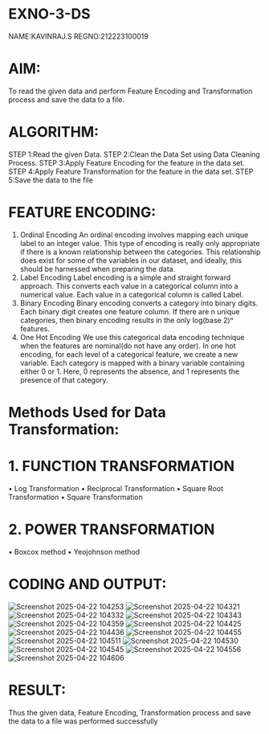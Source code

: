 # EXNO-3-DS
   NAME:KAVINRAJ.S
   REGNO:212223100019
# AIM:
To read the given data and perform Feature Encoding and Transformation process and save the data to a file.

# ALGORITHM:
STEP 1:Read the given Data.
STEP 2:Clean the Data Set using Data Cleaning Process.
STEP 3:Apply Feature Encoding for the feature in the data set.
STEP 4:Apply Feature Transformation for the feature in the data set.
STEP 5:Save the data to the file

# FEATURE ENCODING:

1. Ordinal Encoding
An ordinal encoding involves mapping each unique label to an integer value. This type of encoding is really only appropriate if there is a known relationship between the categories. This relationship does exist for some of the variables in our dataset, and ideally, this should be harnessed when preparing the data.
2. Label Encoding
Label encoding is a simple and straight forward approach. This converts each value in a categorical column into a numerical value. Each value in a categorical column is called Label.
3. Binary Encoding
Binary encoding converts a category into binary digits. Each binary digit creates one feature column. If there are n unique categories, then binary encoding results in the only log(base 2)ⁿ features.
4. One Hot Encoding
We use this categorical data encoding technique when the features are nominal(do not have any order). In one hot encoding, for each level of a categorical feature, we create a new variable. Each category is mapped with a binary variable containing either 0 or 1. Here, 0 represents the absence, and 1 represents the presence of that category.

# Methods Used for Data Transformation:
   # 1. FUNCTION TRANSFORMATION
• Log Transformation
• Reciprocal Transformation
• Square Root Transformation
• Square Transformation
  # 2. POWER TRANSFORMATION
• Boxcox method
• Yeojohnson method

# CODING AND OUTPUT:
  ![Screenshot 2025-04-22 104253](https://github.com/user-attachments/assets/dcf862bb-59cf-410c-ab42-bd6209f852df)
      ![Screenshot 2025-04-22 104321](https://github.com/user-attachments/assets/1f3352fb-4434-4c6f-9903-93b84b1b475e)
      ![Screenshot 2025-04-22 104332](https://github.com/user-attachments/assets/e553cc40-065f-4d22-ac6a-49d8b79e2901)
      ![Screenshot 2025-04-22 104343](https://github.com/user-attachments/assets/a59c9d17-c727-40aa-ab80-86ac3df6dc02)
      ![Screenshot 2025-04-22 104359](https://github.com/user-attachments/assets/25acc07f-33bf-4410-8143-7bf6db125742)
      ![Screenshot 2025-04-22 104425](https://github.com/user-attachments/assets/10b29311-8e50-47c1-9b48-5d20bfbaae34)
      ![Screenshot 2025-04-22 104436](https://github.com/user-attachments/assets/1a7d34c4-30e5-4b55-b5fd-fda81251f96c)
      ![Screenshot 2025-04-22 104455](https://github.com/user-attachments/assets/265fc14e-5788-407d-8392-f39e84ad980e)
      ![Screenshot 2025-04-22 104511](https://github.com/user-attachments/assets/4018e395-e79a-47c0-9072-c197bb090bc1)
      ![Screenshot 2025-04-22 104530](https://github.com/user-attachments/assets/fdca69d0-e447-4eec-b041-eab60cab9caa)
      ![Screenshot 2025-04-22 104545](https://github.com/user-attachments/assets/2365da51-d6e7-48a4-bcb1-dfbd9cde028d)
      ![Screenshot 2025-04-22 104556](https://github.com/user-attachments/assets/2cd7e8ef-65de-436d-adcc-f8f54125f3d9)
     ![Screenshot 2025-04-22 104606](https://github.com/user-attachments/assets/4b767d96-1574-4595-bbd4-9a8c4d0f16b5)















# RESULT:
  Thus the given data, Feature Encoding, Transformation process and save the data to a file  was performed successfully

       
